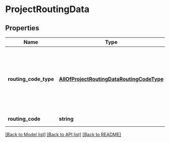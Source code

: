 # ProjectRoutingData

## Properties
Name | Type | Description | Notes
------------ | ------------- | ------------- | -------------
**routing_code_type** | [**AllOfProjectRoutingDataRoutingCodeType**](AllOfProjectRoutingDataRoutingCodeType.md) | The routing code type required to make payments to the project account, corresponding to the holding currency. | [optional] 
**routing_code** | **string** | The routing code value. | [optional] 

[[Back to Model list]](../../README.md#documentation-for-models) [[Back to API list]](../../README.md#documentation-for-api-endpoints) [[Back to README]](../../README.md)

